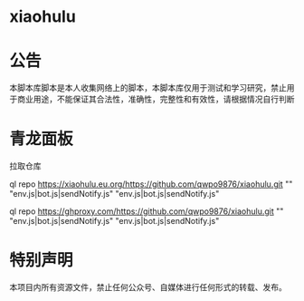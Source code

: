 # xiaohulu
# 公告

本脚本库脚本是本人收集网络上的脚本，本脚本库仅用于测试和学习研究，禁止用于商业用途，不能保证其合法性，准确性，完整性和有效性，请根据情况自行判断


# 青龙面板
拉取仓库

ql repo https://xiaohulu.eu.org/https://github.com/qwpo9876/xiaohulu.git "" "env.js|bot.js|sendNotify.js" "env.js|bot.js|sendNotify.js"

ql repo https://ghproxy.com/https://github.com/qwpo9876/xiaohulu.git "" "env.js|bot.js|sendNotify.js" "env.js|bot.js|sendNotify.js"


# 特别声明
本项目内所有资源文件，禁止任何公众号、自媒体进行任何形式的转载、发布。
